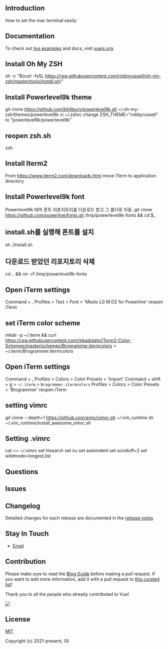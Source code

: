 ## Introduction
How to set the mac terminal easily

## Documentation

To check out [live examples](https://vuejs.org/v2/examples/) and docs, visit [vuejs.org](https://vuejs.org).


## Install Oh My ZSH
sh -c "$(curl -fsSL https://raw.githubusercontent.com/robbyrussell/oh-my-zsh/master/tools/install.sh)"

## Install Powerlevel9k theme
git clone https://github.com/bhilburn/powerlevel9k.git ~/.oh-my-zsh/themes/powerlevel9k
vi ~/.zshrc
change ZSH_THEME="robbyrussell" to "powerlevel9k/powerlevel9k"

## reopen zsh.sh
zsh

## Install Iterm2
From https://www.iterm2.com/downloads.html
move iTerm to application directory

## Install Powerlevel9k font
Powerlevel9k 테마 폰트 리포지토리를 다운로드 받고 그 폴더로 이동.
git clone https://github.com/powerline/fonts.git /tmp/powerlevel9k-fonts && cd $_

## install.sh를 실행해 폰트를 설치
sh ./install.sh

## 다운로드 받았던 리포지토리 삭제
cd .. && rm -rf /tmp/powerlevel9k-fonts

## Open iTerm settings
Command + ,
Profiles > Text > Font > 'Meslo LG M DZ for Powerline'
reopen iTerm

## set iTerm color scheme
mkdir -p ~/.iterm && curl https://raw.githubusercontent.com/mbadolato/iTerm2-Color-Schemes/master/schemes/Brogrammer.itermcolors > ~/.iterm/Brogrammer.itermcolors
## Open iTerm settings
Command + ,
Profiles > Colors > Color Presets > 'Import'
Command + shift + g > `~/.iterm` > `Brogrammer.itermcolors`
Profiles > Colors > Color Presets > 'Brogrammer'
reopen iTerm

## setting vimrc
git clone --depth=1 https://github.com/amix/vimrc.git ~/.vim_runtime
sh ~/.vim_runtime/install_awesome_vimrc.sh

## Setting .vimrc
cat <<EOF >> ~/.vimrc
set hlsearch
set nu
set autoindent
set scrolloff=2
set wildmode=longest,list


## Questions


## Issues


## Changelog

Detailed changes for each release are documented in the [release notes](https://github.com/l3l/github/releases).

## Stay In Touch

- [Email]()

## Contribution

Please make sure to read the [Blog Guide](https://blog.pigno.se/post/184576332493/완벽한-mac-작업환경-세팅하기-vim-zsh-tmux-iterm) before making a pull request. If you want to add more information, add it with a pull request to [this curated list](https://github.com/l3l/github.git)!

Thank you to all the people who already contributed to Vue!

<a href="https://github.com/vuejs/vue/graphs/contributors"><img src="https://opencollective.com/vuejs/contributors.svg?width=890" /></a>


## License

[MIT](https://opensource.org/licenses/MIT)

Copyright (c) 2021-present, l3l
